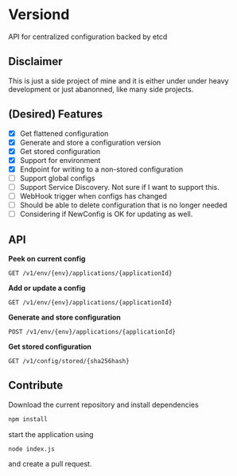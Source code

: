 # Versiond

API for centralized configuration backed by etcd

## Disclaimer

This is just a side project of mine and it is either under under heavy
development or just abanonned, like many side projects.

## (Desired) Features
  * [x] Get flattened configuration
  * [x] Generate and store a configuration version
  * [x] Get stored configuration
  * [x] Support for environment
  * [x] Endpoint for writing to a non-stored configuration
  * [ ] Support global configs
  * [ ] Support Service Discovery. Not sure if I want to support this.
  * [ ] WebHook trigger when configs has changed
  * [ ] Should be able to delete configuration that is no longer needed
  * [ ] Considering if NewConfig is OK for updating as well.

## API

**Peek on current config**
```
GET /v1/env/{env}/applications/{applicationId}
```

**Add or update a config**
```
GET /v1/env/{env}/applications/{applicationId}
```

**Generate and store configuration**
```
POST /v1/env/{env}/applications/{applicationId}
```

**Get stored configuration**
```
GET /v1/config/stored/{sha256hash}
```


## Contribute

Download the current repository and install dependencies

```sh
npm install
```

start the application using

```
node index.js
```

and create a pull request.
